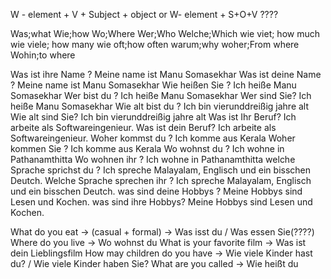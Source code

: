 W - element + V + Subject + object
or
W- element + S+O+V ????
 
Was;what
Wie;how
Wo;Where
Wer;Who
Welche;Which
wie viet; how much
wie viele; how many
wie oft;how often
warum;why
woher;From where
Wohin;to where


Was ist ihre Name ? Meine name ist Manu Somasekhar 
Was ist deine Name ? Meine name ist Manu Somasekhar 
Wie heißen Sie ? Ich heiße Manu Somasekhar
Wer bist du ? Ich heiße Manu Somasekhar
Wer sind Sie? Ich heiße Manu Somasekhar
Wie alt bist du ? Ich bin vier­und­dreißig jahre alt
Wie alt sind Sie? Ich bin vier­und­dreißig jahre alt
Was ist Ihr Beruf? Ich arbeite als Softwareingenieur.
Was ist dein Beruf? Ich arbeite als Softwareingenieur.
Woher kommst du ? Ich komme aus Kerala
Woher kommen Sie ? Ich komme aus Kerala
Wo wohnst du ? Ich wohne in Pathanamthitta
Wo wohnen ihr ? Ich wohne in Pathanamthitta
welche Sprache sprichst du ? Ich spreche Malayalam, Englisch und ein bisschen Deutch.
Welche Sprache sprechen ihr ? Ich spreche Malayalam, Englisch und ein bisschen Deutch.
was sind deine Hobbys ? Meine Hobbys sind Lesen und Kochen.
was sind ihre Hobbys? Meine Hobbys sind Lesen und Kochen.




What do you eat -> (casual + formal) -> Was isst du / Was essen Sie(????)
Where do you live -> Wo wohnst du
What is your favorite film -> Was ist dein Lieblingsfilm
How may children do you have -> Wie viele Kinder hast du? / Wie viele Kinder haben Sie?
What are you called -> Wie heißt du


